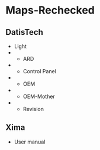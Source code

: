# Maps-Rechecked
  
  

 ## DatisTech
- Light
-  - ARD
 -  - Control Panel
-  - OEM
-  - OEM-Mother
-  - Revision
## Xima
- User manual
